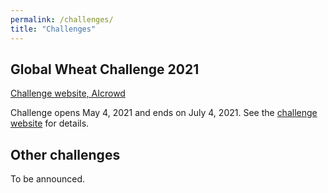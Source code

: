 ```yaml
---
permalink: /challenges/
title: "Challenges"
---
```


## Global Wheat Challenge 2021

[Challenge website, AIcrowd](https://www.aicrowd.com/challenges/global-wheat-challenge-2021)

Challenge opens May 4, 2021 and ends on July 4, 2021. See the [challenge website](https://www.aicrowd.com/challenges/global-wheat-challenge-2021) for details.


## Other challenges

To be announced.
